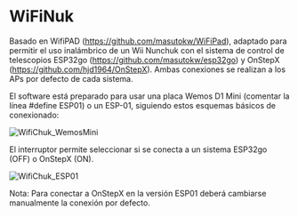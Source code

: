 # WiFiNuk

 Basado en WifiPAD (https://github.com/masutokw/WiFiPad), adaptado para permitir el uso inalámbrico de un Wii Nunchuk con el sistema de control de telescopios ESP32go (https://github.com/masutokw/esp32go) y OnStepX (https://github.com/hjd1964/OnStepX). Ambas conexiones se realizan a los APs por defecto de cada sistema.

 El software está preparado para usar una placa Wemos D1 Mini (comentar la línea #define ESP01) o un ESP-01, siguiendo estos esquemas básicos de conexionado:

![WifiChuk_WemosMini](https://github.com/user-attachments/assets/243550bf-fb8b-4244-99d0-7d1fd02b9525)

El interruptor permite seleccionar si se conecta a un sistema ESP32go (OFF) o OnStepX (ON).

![WifiChuk_ESP01](https://github.com/user-attachments/assets/ebe15ae3-2dde-4333-a078-cf286f8b1d27)

 Nota: Para conectar a OnStepX en la versión ESP01 deberá cambiarse manualmente la conexión por defecto.
